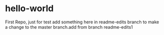 # hello-world
First Repo, just for test
add something here in readme-edits branch to make a change to the master branch.add from branch readme-edits1
